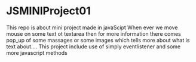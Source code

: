 # JSMINIProject01
This repo is about mini project made in javaScipt
When ever we move mouse on some text ot textarea then for more information there comes pop_up of some massages or some images which tells more about what is text about....
This project include use of simply eventlistener and some more javascript methods 
